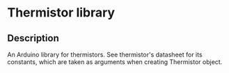 # Thermistor library

## Description
An Arduino library for thermistors. See thermistor's datasheet for its constants, which are taken as arguments when creating Thermistor object.

